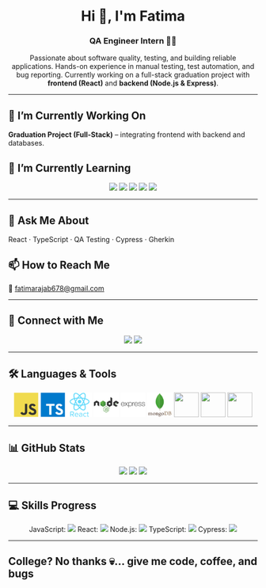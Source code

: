 <h1 align="center">Hi 👋, I'm Fatima</h1>
<h3 align="center">QA Engineer Intern  👩‍💻</h3>
<p align="center">
Passionate about software quality, testing, and building reliable applications. Hands-on experience in manual testing, test automation, and bug reporting. Currently working on a full-stack graduation project with <b>frontend (React)</b> and <b>backend (Node.js & Express)</b>.
</p>

---

## 🔭 I’m Currently Working On
**Graduation Project (Full-Stack)** – integrating frontend with backend and databases.  

## 🌱 I’m Currently Learning
<p align="center">
<img src="https://img.shields.io/badge/Node.js-339933?style=for-the-badge&logo=node.js&logoColor=white" />
<img src="https://img.shields.io/badge/Express-000000?style=for-the-badge&logo=express&logoColor=white" />
<img src="https://img.shields.io/badge/MongoDB-47A248?style=for-the-badge&logo=mongodb&logoColor=white" />
<img src="https://img.shields.io/badge/React-61DAFB?style=for-the-badge&logo=react&logoColor=black" />
<img src="https://img.shields.io/badge/Cypress-17202C?style=for-the-badge&logo=cypress&logoColor=white" />
</p>

---

## 💬 Ask Me About
React · TypeScript · QA Testing · Cypress · Gherkin  

## 📫 How to Reach Me
📧 fatimarajab678@gmail.com  

---

## 🤝 Connect with Me
<p align="center">
<a href="https://linkedin.com/in/fatima-rajab-497972275" target="_blank"><img src="https://img.shields.io/badge/LinkedIn-0077B5?style=for-the-badge&logo=linkedin&logoColor=white" /></a>
<a href="https://github.com/fatimarajab12" target="_blank"><img src="https://img.shields.io/badge/GitHub-181717?style=for-the-badge&logo=github&logoColor=white" /></a>
</p>

---

## 🛠 Languages & Tools
<p align="center">
<!-- Scrolling icons -->
<img src="https://raw.githubusercontent.com/devicons/devicon/master/icons/javascript/javascript-original.svg" width="50" height="50" />
<img src="https://raw.githubusercontent.com/devicons/devicon/master/icons/typescript/typescript-original.svg" width="50" height="50" />
<img src="https://raw.githubusercontent.com/devicons/devicon/master/icons/react/react-original-wordmark.svg" width="50" height="50" />
<img src="https://raw.githubusercontent.com/devicons/devicon/master/icons/nodejs/nodejs-original-wordmark.svg" width="50" height="50" />
<img src="https://raw.githubusercontent.com/devicons/devicon/master/icons/express/express-original-wordmark.svg" width="50" height="50" />
<img src="https://raw.githubusercontent.com/devicons/devicon/master/icons/mongodb/mongodb-original-wordmark.svg" width="50" height="50" />
<img src="https://raw.githubusercontent.com/simple-icons/simple-icons/6e46ec1fc23b60c8fd0d2f2ff46db82e16dbd75f/icons/cypress.svg" width="50" height="50" />
<img src="https://www.vectorlogo.zone/logos/git-scm/git-scm-icon.svg" width="50" height="50" />
<img src="https://www.vectorlogo.zone/logos/figma/figma-icon.svg" width="50" height="50" />
</p>


---

## 📊 GitHub Stats
<p align="center">
<img src="https://github-readme-stats.vercel.app/api?username=fatimarajab12&show_icons=true&locale=en" />
<img src="https://github-readme-streak-stats.herokuapp.com/?user=fatimarajab12&theme=tokyonight" />
<img src="https://github-readme-stats.vercel.app/api/top-langs/?username=fatimarajab12&layout=compact" />
</p>

---

## 💻 Skills Progress
<p align="center">
JavaScript: <img src="https://img.shields.io/badge/JavaScript-90%25-green?style=for-the-badge" />
React: <img src="https://img.shields.io/badge/React-85%25-blue?style=for-the-badge" />
Node.js: <img src="https://img.shields.io/badge/Node.js-80%25-brightgreen?style=for-the-badge" />
TypeScript: <img src="https://img.shields.io/badge/TypeScript-70%25-blue?style=for-the-badge" />
Cypress: <img src="https://img.shields.io/badge/Cypress-75%25-red?style=for-the-badge" />
</p>

---

## College? No thanks 💀… give me code, coffee, and bugs
